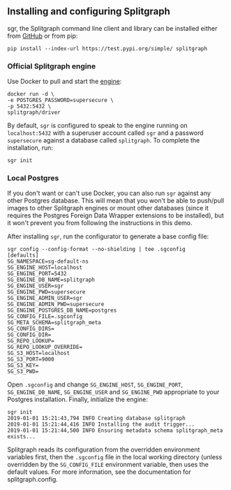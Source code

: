 
Installing and configuring Splitgraph
-------------------------------------

sgr, the Splitgraph command line client and library can be installed
either from [GitHub](https://github.com/splitgraph/splitgraph/) or from
pip:

    pip install --index-url https://test.pypi.org/simple/ splitgraph

### Official Splitgraph engine

Use Docker to pull and start the
[engine](https://hub.docker.com/r/splitgraph/driver/):

    docker run -d \
    -e POSTGRES_PASSWORD=supersecure \
    -p 5432:5432 \
    splitgraph/driver

By default, `sgr` is configured to speak to the engine running on
`localhost:5432` with a superuser account called `sgr` and a password
`supersecure` against a database called `splitgraph`. To complete the
installation, run:

    sgr init

### Local Postgres

If you don't want or can't use Docker, you can also run `sgr` against
any other Postgres database. This will mean that you won't be able to
push/pull images to other Splitgraph engines or mount other databases
(since it requires the Postgres Foreign Data Wrapper extensions to be
installed), but it won't prevent you from following the instructions in
this demo.

After installing `sgr`, run the configurator to generate a base config
file:

    sgr config --config-format --no-shielding | tee .sgconfig
    [defaults]
    SG_NAMESPACE=sg-default-ns
    SG_ENGINE_HOST=localhost
    SG_ENGINE_PORT=5432
    SG_ENGINE_DB_NAME=splitgraph
    SG_ENGINE_USER=sgr
    SG_ENGINE_PWD=supersecure
    SG_ENGINE_ADMIN_USER=sgr
    SG_ENGINE_ADMIN_PWD=supersecure
    SG_ENGINE_POSTGRES_DB_NAME=postgres
    SG_CONFIG_FILE=.sgconfig
    SG_META_SCHEMA=splitgraph_meta
    SG_CONFIG_DIRS=
    SG_CONFIG_DIR=
    SG_REPO_LOOKUP=
    SG_REPO_LOOKUP_OVERRIDE=
    SG_S3_HOST=localhost
    SG_S3_PORT=9000
    SG_S3_KEY=
    SG_S3_PWD=

Open `.sgconfig` and change `SG_ENGINE_HOST`, `SG_ENGINE_PORT`,
`SG_ENGINE_DB_NAME`, `SG_ENGINE_USER` and `SG_ENGINE_PWD` appropriate to
your Postgres installation. Finally, initialize the engine:

    sgr init
    2019-01-01 15:21:43,794 INFO Creating database splitgraph
    2019-01-01 15:21:44,416 INFO Installing the audit trigger...
    2019-01-01 15:21:44,500 INFO Ensuring metadata schema splitgraph_meta exists...

Splitgraph reads its configuration from the overridden environment
variables first, then the `.sgconfig` file in the local working
directory (unless overridden by the `SG_CONFIG_FILE` environment
variable, then uses the default values. For more information, see the
documentation for splitgraph.config.
